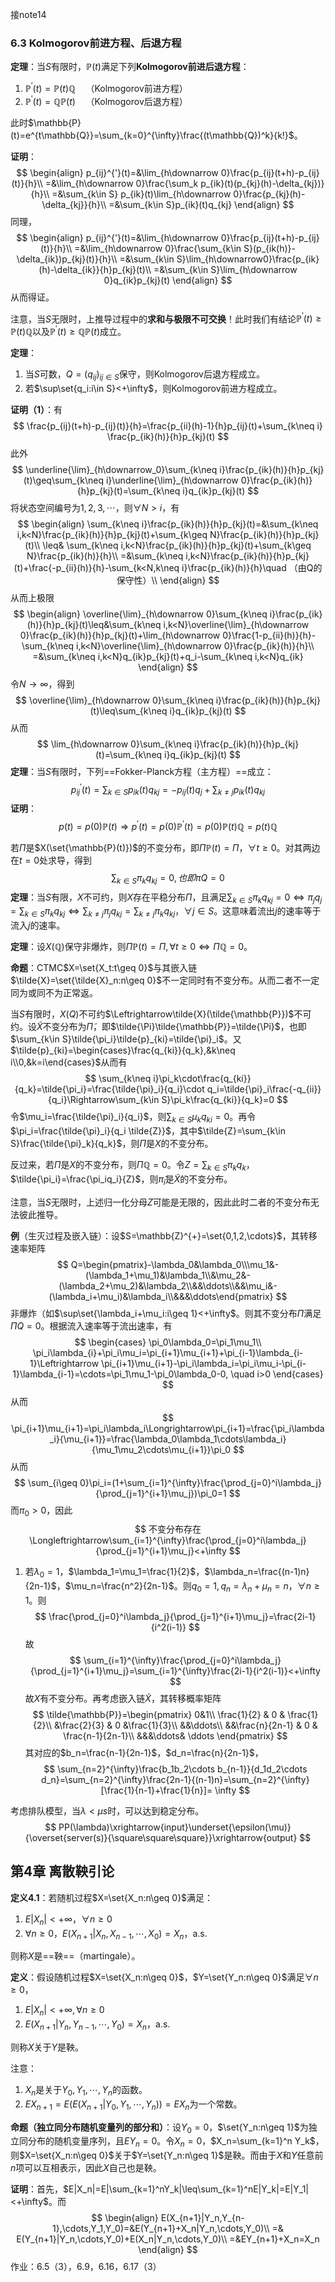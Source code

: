 接note14

### 6.3 Kolmogorov前进方程、后退方程

**定理**：当$S$有限时，$\mathbb{P}(t)$满足下列**Kolmogorov前进后退方程**：

1. $\mathbb{P}^{'}(t)=\mathbb{P}(t)\mathbb{Q}\quad$（Kolmogorov前进方程）
2. $\mathbb{P}^{'}(t)=\mathbb{Q}\mathbb{P}(t)\quad$（Kolmogorov后退方程）

此时$\mathbb{P}(t)=e^{t\mathbb{Q}}=\sum_{k=0}^{\infty}\frac{(t\mathbb{Q})^k}{k!}$。

**证明**：
$$
\begin{align}
p_{ij}^{'}(t)=&\lim_{h\downarrow 0}\frac{p_{ij}(t+h)-p_{ij}(t)}{h}\\
=&\lim_{h\downarrow 0}\frac{\sum_k p_{ik}(t)(p_{kj}(h)-\delta_{kj})}{h}\\
=&\sum_{k\in S} p_{ik}(t)\lim_{h\downarrow 0}\frac{p_{kj}(h)-\delta_{kj}}{h}\\
=&\sum_{k\in S}p_{ik}(t)q_{kj}
\end{align}
$$
同理，
$$
\begin{align}
p_{ij}^{'}(t)=&\lim_{h\downarrow 0}\frac{p_{ij}(t+h)-p_{ij}(t)}{h}\\
=&\lim_{h\downarrow 0}\frac{\sum_{k\in S}(p_{ik(h)}-\delta_{ik})p_{kj}(t)}{h}\\
=&\sum_{k\in S}\lim_{h\downarrow0}\frac{p_{ik}(h)-\delta_{ik}}{h}p_{kj}(t)\\
=&\sum_{k\in S}\lim_{h\downarrow 0}q_{ik}p_{kj}(t)
\end{align}
$$
从而得证。

注意，当$S$无限时，上推导过程中的**求和与极限不可交换**！此时我们有结论$\mathbb{P}^{'}(t)\geq \mathbb{P}(t)\mathbb{Q}$以及$\mathbb{P}^{'}(t)\geq \mathbb{Q}\mathbb{P}(t)$成立。

**定理**：

1. 当$S$可数，$Q=(q_{ij})_{ij\in S}$保守，则Kolmogorov后退方程成立。
2. 若$\sup\set{q_i:i\in S}<+\infty$，则Kolmogorov前进方程成立。

**证明（1）**：有
$$
\frac{p_{ij}(t+h)-p_{ij}(t)}{h}=\frac{p_{ii}(h)-1}{h}p_{ij}(t)+\sum_{k\neq i} \frac{p_{ik}(h)}{h}p_{kj}(t)
$$
此外
$$
\underline{\lim}_{h\downarrow_0}\sum_{k\neq i}\frac{p_{ik}(h)}{h}p_{kj}(t)\geq\sum_{k\neq i}\underline{\lim}_{h\downarrow 0}\frac{p_{ik}(h)}{h}p_{kj}(t)=\sum_{k\neq i}q_{ik}p_{kj}(t)
$$
将状态空间编号为$1,2,3,\cdots$，则$\forall N> i$，有
$$
\begin{align}
\sum_{k\neq i}\frac{p_{ik}(h)}{h}p_{kj}(t)=&\sum_{k\neq i,k<N}\frac{p_{ik}(h)}{h}p_{kj}(t)+\sum_{k\geq N}\frac{p_{ik}(h)}{h}p_{kj}(t)\\
\leq& \sum_{k\neq i,k<N}\frac{p_{ik}(h)}{h}p_{kj}(t)+\sum_{k\geq N}\frac{p_{ik}(h)}{h}\\
=&\sum_{k\neq i,k<N}\frac{p_{ik}(h)}{h}p_{kj}(t)+\frac{-p_{ii}(h)}{h}-\sum_{k<N,k\neq i}\frac{p_{ik}(h)}{h}\quad （由Q的保守性）\\
\end{align}
$$
从而上极限
$$
\begin{align}
\overline{\lim}_{h\downarrow 0}\sum_{k\neq i}\frac{p_{ik}(h)}{h}p_{kj}(t)\leq&\sum_{k\neq i,k<N}\overline{\lim}_{h\downarrow 0}\frac{p_{ik}(h)}{h}p_{kj}(t)+\lim_{h\downarrow 0}\frac{1-p_{ii}(h)}{h}-\sum_{k\neq i,k<N}\overline{\lim}_{h\downarrow 0}\frac{p_{ik}(h)}{h}\\
=&\sum_{k\neq i,k<N}q_{ik}p_{kj}(t)+q_i-\sum_{k\neq i,k<N}q_{ik}
\end{align}
$$
令$N\rightarrow\infty$，得到
$$
\overline{\lim}_{h\downarrow 0}\sum_{k\neq i}\frac{p_{ik}(h)}{h}p_{kj}(t)\leq\sum_{k\neq i}q_{ik}p_{kj}(t)
$$
从而
$$
\lim_{h\downarrow 0}\sum_{k\neq i}\frac{p_{ik}(h)}{h}p_{kj}(t)=\sum_{k\neq i}q_{ik}p_{kj}(t)
$$
**定理**：当$S$有限时，下列==Fokker-Planck方程（主方程）==成立：
$$
p_{ij}^{'}(t)=\sum_{k\in S}p_{ik}(t)q_{kj}=-p_{ij}(t)q_j+\sum_{k\neq j}p_{ik}(t)q_{kj}
$$
**证明**：
$$
p(t)=p(0)\mathbb{P}(t)\Longrightarrow p^{'}(t)=p(0)\mathbb{P}^{'}(t)=p(0)\mathbb{P}(t)\mathbb{Q}=p(t)\mathbb{Q}
$$


若$\Pi$是$X(\set{\mathbb{P}(t)})$的不变分布，即$\Pi\mathbb{P}(t)=\Pi$，$\forall t\geq 0$。对其两边在$t=0$处求导，得到
$$
\sum_{k\in S}\pi_kq_{kj}=0,也即\pi Q=0
$$
**定理**：当$S$有限，$X$不可约，则$X$存在平稳分布$\Pi$，且满足$\sum_{k\in S}\pi_kq_{kj}=0\Leftrightarrow\pi_jq_j=\sum_{k\in S}\pi_kq_{kj}\Leftrightarrow \sum_{k\neq j}\pi_j q_{kj}=\sum_{k\neq j}\pi_kq_{kj}$，$\forall j\in S$。这意味着流出$j$的速率等于流入$j$的速率。

**定理**：设$X(\mathbb{Q})$保守非爆炸，则$\Pi\mathbb{P}(t)=\Pi,\forall t\geq 0\Leftrightarrow \Pi\mathbb{Q}=0$。

**命题**：CTMC$X=\set{X_t:t\geq 0}$与其嵌入链$\tilde{X}=\set{\tilde{X}_n:n\geq 0}$不一定同时有不变分布。从而二者不一定同为或同不为正常返。

当$S$有限时，$X(Q)$不可约$\Leftrightarrow\tilde{X}(\tilde{\mathbb{P}})$不可约。设$\tilde{X}$不变分布为$\tilde{\Pi}$，即$\tilde{\Pi}\tilde{\mathbb{P}}=\tilde{\Pi}$，也即$\sum_{k\in S}\tilde{\pi_i}\tilde{p}_{ki}=\tilde{\pi}_i$。又$\tilde{p}_{ki}=\begin{cases}\frac{q_{ki}}{q_k},&k\neq i\\0,&k=i\end{cases}$从而有
$$
\sum_{k\neq i}\pi_k\cdot\frac{q_{ki}}{q_k}=\tilde{\pi_i}=\frac{\tilde{\pi}_i}{q_i}\cdot q_i=\tilde{\pi}_i\frac{-q_{ii}}{q_i}\Rightarrow\sum_{k\in S}\pi_k\frac{q_{ki}}{q_k}=0
$$
令$\mu_i=\frac{\tilde{\pi}_i}{q_i}$，则$\sum_{k\in S}\mu_kq_{ki}=0$。再令$\pi_i=\frac{\tilde{\pi}_i}{q_i \tilde{Z}}$，其中$\tilde{Z}=\sum_{k\in S}\frac{\tilde{\pi}_k}{q_k}$，则$\Pi$是$X$的不变分布。

反过来，若$\Pi$是$X$的不变分布，则$\Pi\mathbb{Q}=0$。令$Z=\sum_{k\in S}\pi_kq_k$，$\tilde{\pi_i}=\frac{\pi_iq_i}{Z}$，则$\tilde{\pi}_i$是$\tilde{X}$的不变分布。

注意，当$S$无限时，上述归一化分母$Z$可能是无限的，因此此时二者的不变分布无法彼此推导。

**例**（生灭过程及嵌入链）：设$S=\mathbb{Z}^{+}=\set{0,1,2,\cdots}$，其转移速率矩阵
$$
Q=\begin{pmatrix}-\lambda_0&\lambda_0\\\mu_1&-(\lambda_1+\mu_1)&\lambda_1\\&\mu_2&-(\lambda_2+\mu_2)&\lambda_2\\&&\ddots\\&&\mu_i&-(\lambda_i+\mu_i)&\lambda_i\\&&&\ddots\end{pmatrix}
$$
非爆炸（如$\sup\set{\lambda_i+\mu_i:i\geq 1}<+\infty$。则其不变分布$\Pi$满足$\Pi Q=0$。根据流入速率等于流出速率，有
$$
\begin{cases}
\pi_0\lambda_0=\pi_1\mu_1\\
\pi_i\lambda_{i}+\pi_i\mu_i=\pi_{i+1}\mu_{i+1}+\pi_{i-1}\lambda_{i-1}\Leftrightarrow \pi_{i+1}\mu_{i+1}-\pi_i\lambda_i=\pi_i\mu_i-\pi_{i-1}\lambda_{i-1}=\cdots=\pi_1\mu_1-\pi_0\lambda_0-0, \quad i>0
\end{cases}
$$
从而
$$
\pi_{i+1}\mu_{i+1}=\pi_i\lambda_i\Longrightarrow\pi_{i+1}=\frac{\pi_i\lambda_i}{\mu_{i+1}}=\frac{\lambda_0\lambda_1\cdots\lambda_i}{\mu_1\mu_2\cdots\mu_{i+1}}\pi_0
$$
从而
$$
\sum_{i\geq 0}\pi_i=(1+\sum_{i=1}^{\infty}\frac{\prod_{j=0}^i\lambda_j}{\prod_{j=1}^{i+1}\mu_j})\pi_0=1
$$
而$\pi_0>0$，因此
$$
不变分布存在\Longleftrightarrow\sum_{i=1}^{\infty}\frac{\prod_{j=0}^i\lambda_j}{\prod_{j=1}^{i+1}\mu_j}<+\infty
$$

1. 若$\lambda_0=1$，$\lambda_1=\mu_1=\frac{1}{2}$，$\lambda_n=\frac{(n-1)n}{2n-1}$，$\mu_n=\frac{n^2}{2n-1}$。则$q_0=1,q_n=\lambda_n+\mu_n=n$，$\forall n\geq 1$。则
   $$
   \frac{\prod_{j=0}^i\lambda_j}{\prod_{j=1}^{i+1}\mu_j}=\frac{2i-1}{i^2(i-1)}
   $$
   故
   $$
   \sum_{i=1}^{\infty}\frac{\prod_{j=0}^i\lambda_j}{\prod_{j=1}^{i+1}\mu_j}=\sum_{i=1}^{\infty}\frac{2i-1}{i^2(i-1)}<+\infty
   $$
   故$X$有不变分布。再考虑嵌入链$\tilde{X}$，其转移概率矩阵
   $$
   \tilde{\mathbb{P}}=\begin{pmatrix}
   0&1\\
   \frac{1}{2} & 0 & \frac{1}{2}\\
   &\frac{2}{3} & 0 &\frac{1}{3}\\
   &&\ddots\\
   &&\frac{n}{2n-1} & 0 & \frac{n-1}{2n-1}\\
   &&&\ddots& \ddots
   \end{pmatrix}
   $$
   其对应的$b_n=\frac{n-1}{2n-1}$，$d_n=\frac{n}{2n-1}$，
   $$
   \sum_{n=2}^{\infty}\frac{b_1b_2\cdots b_{n-1}}{d_1d_2\cdots d_n}=\sum_{n=2}^{\infty}\frac{2n-1}{(n-1)n}=\sum_{n=2}^{\infty}[\frac{1}{n-1}+\frac{1}{n}]= \infty
   $$

考虑排队模型，当$\lambda<\mu s$时，可以达到稳定分布。
$$
PP(\lambda)\xrightarrow{input}\underset{\epsilon(\mu)}{\overset{server(s)}{\square\square\square}}\xrightarrow{output}
$$

## 第4章 离散鞅引论

**定义4.1**：若随机过程$X=\set{X_n:n\geq 0}$满足：

1. $E|X_n|<+\infty$，$\forall n\geq 0$
2. $\forall n\geq 0$，$E(X_{n+1}|X_n,X_{n-1},\cdots,X_0)=X_n$，a.s.

则称$X$是==鞅==（martingale）。

**定义**：假设随机过程$X=\set{X_n:n\geq 0}$，$Y=\set{Y_n:n\geq 0}$满足$\forall n\geq 0$，

1. $E|X_n|<+\infty,\forall n\geq 0$
2. $E(X_{n+1}|Y_n,Y_{n-1},\cdots,Y_0)=X_n$，a.s.

则称$X$关于$Y$是鞅。

注意：

1. $X_n$是关于$Y_0,Y_1,\cdots,Y_n$的函数。
2. $EX_{n+1}=E(E(X_{n+1}|Y_0,Y_1,\cdots,Y_n))=EX_n$为一个常数。

**命题（独立同分布随机变量列的部分和）**：设$Y_0=0$，$\set{Y_n:n\geq 1}$为独立同分布的随机变量序列，且$EY_n=0$。令$X_n=0$，$X_n=\sum_{k=1}^n Y_k$，则$X=\set{X_n:n\geq 0}$关于$Y=\set{Y_n:n\geq 1}$是鞅。而由于$X$和$Y$任意前$n$项可以互相表示，因此$X$自己也是鞅。

**证明**：首先，$E|X_n|=E|\sum_{k=1}^nY_k|\leq\sum_{k=1}^nE|Y_k|=E|Y_1|<+\infty$。而
$$
\begin{align}
E(X_{n+1}|Y_n,Y_{n-1},\cdots,Y_1,Y_0)=&E(Y_{n+1}+X_n|Y_n,\cdots,Y_0)\\
=& E(Y_{n+1}|Y_n,\cdots,Y_0)+E(X_n|Y_n,\cdots,Y_0)\\
=&EY_{n+1}+X_n=X_n
\end{align}
$$
作业：6.5（3），6.9，6.16，6.17（3）

